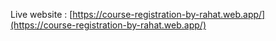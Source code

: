 Live website : [https://course-registration-by-rahat.web.app/](https://course-registration-by-rahat.web.app/)

